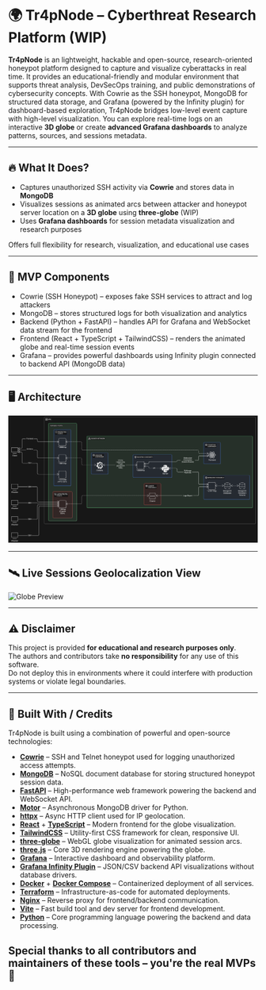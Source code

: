 # 🌍 Tr4pNode – Cyberthreat Research Platform (WIP)

**Tr4pNode** is an lightweight, hackable and open-source, research-oriented honeypot platform designed to capture and visualize cyberattacks in real time. It provides an educational-friendly and modular environment that supports threat analysis, DevSecOps training, and public demonstrations of cybersecurity concepts.
With Cowrie as the SSH honeypot, MongoDB for structured data storage, and Grafana (powered by the Infinity plugin) for dashboard-based exploration, Tr4pNode bridges low-level event capture with high-level visualization.
You can explore real-time logs on an interactive **3D globe** or create **advanced Grafana dashboards** to analyze patterns, sources, and sessions metadata.

---

## 🔥 What It Does?

- Captures unauthorized SSH activity via **Cowrie** and stores data in **MongoDB**
- Visualizes sessions as animated arcs between attacker and honeypot server location on a **3D globe** using **three-globe** (WIP)
- Uses **Grafana dashboards** for session metadata visualization and research purposes

Offers full flexibility for research, visualization, and educational use cases

---

## 📡 MVP Components

- Cowrie (SSH Honeypot) – exposes fake SSH services to attract and log attackers
- MongoDB – stores structured logs for both visualization and analytics
- Backend (Python + FastAPI) – handles API for Grafana and WebSocket data stream for the frontend
- Frontend (React + TypeScript + TailwindCSS) – renders the animated globe and real-time session events
- Grafana – provides powerful dashboards using Infinity plugin connected to backend API (MongoDB data)

---

## 🖥️ Architecture

![Globe Preview](img/structure.png)

---

## 🛰️ Live Sessions Geolocalization View 

![Globe Preview](img/globe.gif)

---

## ⚠️ Disclaimer

This project is provided **for educational and research purposes only**.  
The authors and contributors take **no responsibility** for any use of this software.  
Do not deploy this in environments where it could interfere with production systems or violate legal boundaries.

---

## 🧩 Built With / Credits

Tr4pNode is built using a combination of powerful and open-source technologies:

- [**Cowrie**](https://github.com/cowrie/cowrie) – SSH and Telnet honeypot used for logging unauthorized access attempts.
- [**MongoDB**](https://www.mongodb.com/) – NoSQL document database for storing structured honeypot session data.
- [**FastAPI**](https://github.com/tiangolo/fastapi) – High-performance web framework powering the backend and WebSocket API.
- [**Motor**](https://github.com/mongodb/motor) – Asynchronous MongoDB driver for Python.
- [**httpx**](https://github.com/encode/httpx) – Async HTTP client used for IP geolocation.
- [**React**](https://react.dev/) + [**TypeScript**](https://www.typescriptlang.org/) – Modern frontend for the globe visualization.
- [**TailwindCSS**](https://tailwindcss.com/) – Utility-first CSS framework for clean, responsive UI.
- [**three-globe**](https://github.com/vasturiano/three-globe) – WebGL globe visualization for animated session arcs.
- [**three.js**](https://threejs.org/) – Core 3D rendering engine powering the globe.
- [**Grafana**](https://grafana.com/) – Interactive dashboard and observability platform.
- [**Grafana Infinity Plugin**](https://github.com/yesoreyeram/grafana-infinity-datasource) – JSON/CSV backend API visualizations without database drivers.
- [**Docker**](https://www.docker.com/) + [**Docker Compose**](https://docs.docker.com/compose/) – Containerized deployment of all services.
- [**Terraform**](https://www.terraform.io/) – Infrastructure-as-code for automated deployments.
- [**Nginx**](https://www.nginx.com/) – Reverse proxy for frontend/backend communication.
- [**Vite**](https://vitejs.dev/) – Fast build tool and dev server for frontend development.
- [**Python**](https://www.python.org/) – Core programming language powering the backend and data processing.

Special thanks to all contributors and maintainers of these tools – you're the real MVPs 🙏
---
